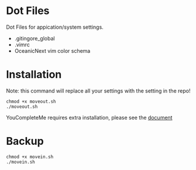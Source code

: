 # Dot Files

Dot Files for appication/system settings.

* .gitingore_global
* .vimrc
* OceanicNext vim color schema

# Installation

Note: this command will replace all your settings with the setting in the repo!
```
chmod +x moveout.sh
./moveout.sh
```

YouCompleteMe requires extra installation, please see the [document](https://valloric.github.io/YouCompleteMe/#installation)

# Backup

```
chmod +x movein.sh
./movein.sh
```

